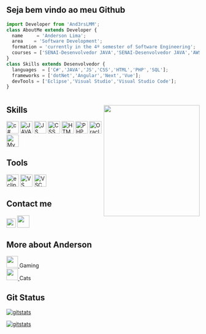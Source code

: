 ## **Seja bem vindo ao meu Github**

```js
import Developer from 'And3rsLMM';
class AboutMe extends Developer {
  name     = 'Anderson Lima';
  area    = 'Software Development';
  formation = 'currently in the 4º semester of Software Engineering';
  courses = ['SENAI-Desenvolvedor JAVA','SENAI-Desenvolvedor JAVA','AWS Foundation','AWS Cloud Developing','TEX Fullstack JS Developer'];
}
class Skills extends Desenvolvedor {
  languages  = ['C#','JAVA','JS','CSS','HTML','PHP','SQL'];
  frameworks = ['dotNet','Angular','Next','Vue'];
  devTools = ['Eclipse','Visual Studio','Visual Studio Code'];
}
```
<h1></h1>
<img align="right" width="250" height="290" src="https://c.tenor.com/_DOBjnGspYAAAAAC/code-coding.gif" />

## **Skills**
<a href="https://learn.microsoft.com/pt-br/dotnet/csharp/"  target="_blank" rel="noopener noreferrer">
  <img height="32" src="https://iconape.com/wp-content/files/sh/51404/png/c--4.png" alt="c#"/></a>
<a href="https://www.java.com/pt-BR/download/help/whatis_java.html"  target="_blank" rel="noopener noreferrer">
  <img height="32" src="https://www.seekpng.com/png/full/223-2231845_logo-java-java-icon.png" alt="JAVA"/></a>
<a  href="https://developer.mozilla.org/pt-BR/docs/Web/JavaScript" target="_blank" rel="noopener noreferrer">
  <img height="32" src="https://iconape.com/wp-content/files/vr/353405/png/javascript-js-logo.png" alt="JS"/></a>
<a  href="https://developer.mozilla.org/pt-BR/docs/Web/CSS" target="_blank" rel="noopener noreferrer">
  <img height="32" src="https://iconape.com/wp-content/files/vt/353246/png/css-3-logo.png" alt="CSS"/></a>
<a  href="https://developer.mozilla.org/pt-BR/docs/Web/HTML" target="_blank" rel="noopener noreferrer">
  <img height="32" src="https://iconape.com/wp-content/files/qr/67382/png/html-5.png" alt="HTML"/></a>
<a  href="https://www.php.net/manual/pt_BR/" target="_blank" rel="noopener noreferrer">
  <img height="32" src="https://iconape.com/wp-content/files/yu/353167/png/php-logo.png" alt="PHP"/></a>
<a  href="https://docs.oracle.com/cd/B19306_01/server.102/b14200/toc.htm" target="_blank" rel="noopener noreferrer">
  <img height="32" src="https://iconape.com/wp-content/files/ns/352128/png/oracle-database-logo.png" alt="OracleSQL"/></a>
<a  href="https://dev.mysql.com/doc/" target="_blank" rel="noopener noreferrer">
  <img height="32" src="https://iconape.com/wp-content/files/ae/183769/png/mysql-logo.png" alt="MySQL"/></a>

## **Tools**
<a  href="https://www.eclipse.org/documentation/" target="_blank" rel="noopener noreferrer">
  <img height="32" src="https://user-images.githubusercontent.com/11943860/46922575-7017cf80-cfe1-11e8-845a-0cd198fb546c.png" alt="eclipse"/></a>
<a  href="https://learn.microsoft.com/en-us/visualstudio/windows/?view=vs-2022" target="_blank" rel="noopener noreferrer">
  <img height="32" src="https://upload.wikimedia.org/wikipedia/commons/5/59/Visual_Studio_Icon_2019.svg" alt="VS"/></a>
<a  href="https://code.visualstudio.com/docs" target="_blank" rel="noopener noreferrer">
  <img height="32" src="https://upload.wikimedia.org/wikipedia/commons/9/9a/Visual_Studio_Code_1.35_icon.svg" alt="VSC"/></a>

## **Contact me**
<p align="left">
  <a  href="mailto:andersonlimam.al@gmail.com" alt="Gmail" target="_blank" rel="noopener noreferrer">
    <img height="24" src="https://iconape.com/wp-content/files/rr/353408/png/google-gmail-logo.png" /></a>
  <a  href="https://www.linkedin.com/in/anderson-lima-de-menezes-08a8541ab/" alt="Linkedin" target="_blank" rel="noopener noreferrer">
    <img height="32" src="https://iconape.com/wp-content/files/ot/76245/png/linkedin-icon.png" /></a>

## **More about Anderson**
<p align="left">
  <a  href="https://steamcommunity.com/id/D34DPoOLy/" alt="Steam" target="_blank" rel="noopener noreferrer">
    <img height="30" src="https://iconape.com/wp-content/files/rq/98762/png/steam-icon-logo.png"> </a>
  Gaming </br>
  <a  href="https://steamcommunity.com/id/D34DPoOLy/" alt="Steam" target="_blank" rel="noopener noreferrer">
    <img height="30" src="https://icon-icons.com/downloadimage.php?id=180223&root=2836/PNG/512/&file=pet_cat_icon_180223.png"> </a>
  Cats
  
  ## **Git Status**  
  [![gitstats](https://github-readme-stats.vercel.app/api?username=And3rsLMM&show_icons=true&theme=merko&hide_title=true&text_color=#42f548&icons_color=#42f548)](https://github.com/anuraghazra/github-readme-stats)

  [![gitstats](https://github-readme-stats.vercel.app/api/top-langs/?username=And3rsLMM&hide=html&layout=compact&theme=merko)](https://github.com/anuraghazra/github-readme-stats)
